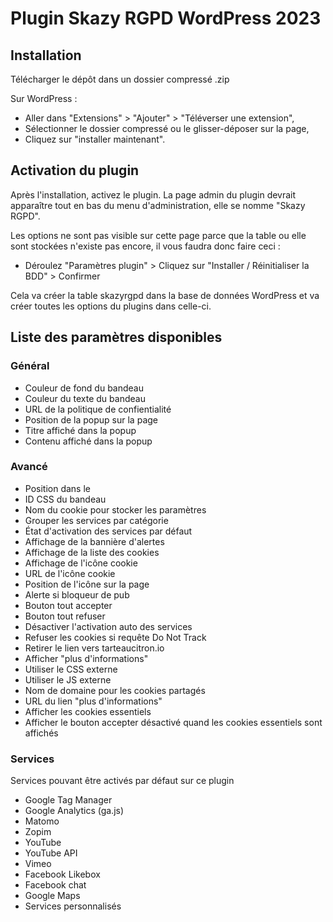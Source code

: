 # Plugin Skazy RGPD WordPress 2023

## Installation

Télécharger le dépôt dans un dossier compressé .zip

Sur WordPress :
- Aller dans "Extensions" > "Ajouter" > "Téléverser une extension",
- Sélectionner le dossier compressé ou le glisser-déposer sur la page,
- Cliquez sur "installer maintenant".

## Activation du plugin

Après l'installation, activez le plugin.
La page admin du plugin devrait apparaître tout en bas du menu d'administration, elle se nomme "Skazy RGPD".

Les options ne sont pas visible sur cette page parce que la table ou elle sont stockées n'existe pas encore, il vous faudra donc faire ceci :

- Déroulez "Paramètres plugin" > Cliquez sur "Installer / Réinitialiser la BDD" > Confirmer

Cela va créer la table skazyrgpd dans la base de données WordPress et va créer toutes les options du plugins dans celle-ci.

## Liste des paramètres disponibles

### Général

- Couleur de fond du bandeau
- Couleur du texte du bandeau
- URL de la politique de confientialité
- Position de la popup sur la page
- Titre affiché dans la popup
- Contenu affiché dans la popup

### Avancé

- Position dans le <body>
- ID CSS du bandeau
- Nom du cookie pour stocker les paramètres
- Grouper les services par catégorie
- État d'activation des services par défaut
- Affichage de la bannière d'alertes
- Affichage de la liste des cookies
- Affichage de l'icône cookie
- URL de l'icône cookie
- Position de l'icône sur la page
- Alerte si bloqueur de pub
- Bouton tout accepter
- Bouton tout refuser
- Désactiver l'activation auto des services
- Refuser les cookies si requête Do Not Track
- Retirer le lien vers tarteaucitron.io
- Afficher "plus d'informations"
- Utiliser le CSS externe
- Utiliser le JS externe
- Nom de domaine pour les cookies partagés
- URL du lien "plus d'informations"
- Afficher les cookies essentiels
- Afficher le bouton accepter désactivé quand les cookies essentiels sont affichés

### Services

Services pouvant être activés par défaut sur ce plugin

- Google Tag Manager
- Google Analytics (ga.js)
- Matomo
- Zopim
- YouTube
- YouTube API
- Vimeo
- Facebook Likebox
- Facebook chat
- Google Maps
- Services personnalisés

